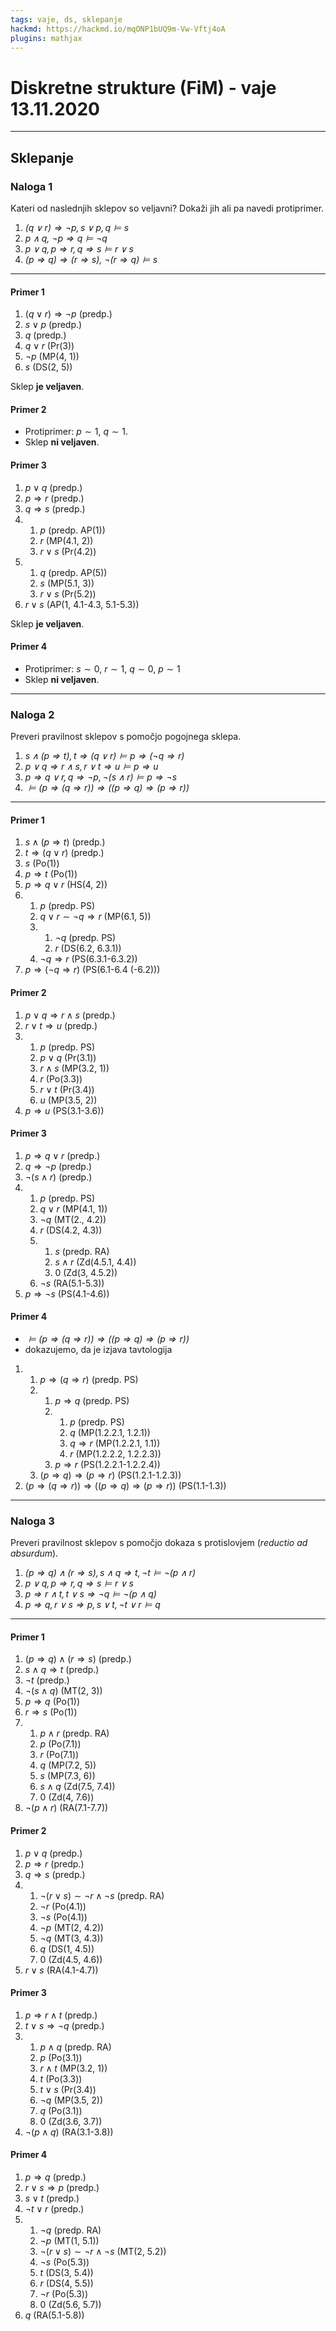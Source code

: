 ```yaml
---
tags: vaje, ds, sklepanje
hackmd: https://hackmd.io/mqONP1bUQ9m-Vw-Vftj4oA
plugins: mathjax
---
```

# Diskretne strukture (FiM) - vaje 13.11.2020

---

## Sklepanje

### Naloga 1

Kateri od naslednjih sklepov so veljavni? Dokaži jih ali pa navedi protiprimer.

1. <i>$(q \vee r) \Rightarrow \lnot p, s \vee p, q \models s$</i>
2. <i>$p \land q,~\lnot p \Rightarrow q \models \lnot q$</i>
3. <i>$p \lor q, p \Rightarrow r, q \Rightarrow s \models r \lor s$</i>
4. <i>$(p \Rightarrow q) \Rightarrow (r \Rightarrow s),~\lnot(r \Rightarrow q) \models s$</i>

----

#### Primer 1

1. $(q \vee r) \Rightarrow \lnot p$ (predp.)
2. $s \vee p$ (predp.)
3. $q$ (predp.)
4. $q \lor r$ (Pr(3))
5. $\lnot p$ (MP(4, 1))
6. $s$ (DS(2, 5))

Sklep **je veljaven**.

#### Primer 2

* Protiprimer: $p \sim 1$, $q \sim 1$.
* Sklep **ni veljaven**.

#### Primer 3

1. $p \lor q$ (predp.)
2. $p \Rightarrow r$ (predp.)
3. $q \Rightarrow s$ (predp.)
4. 1. $p$ (predp. AP(1))
   2. $r$ (MP(4.1, 2))
   3. $r \lor s$ (Pr(4.2))
5. 1. $q$ (predp. AP(5))
   2. $s$ (MP(5.1, 3))
   3. $r \lor s$ (Pr(5.2))
6. $r \lor s$ (AP(1, 4.1-4.3, 5.1-5.3))

Sklep **je veljaven**.

#### Primer 4

* Protiprimer: $s \sim 0$, $r \sim 1$, $q \sim 0$, $p \sim 1$
* Sklep **ni veljaven**.

---

### Naloga 2

Preveri pravilnost sklepov s pomočjo pogojnega sklepa.

1. <i>$s \land (p \Rightarrow t), t \Rightarrow (q \lor r) \models p \Rightarrow (\lnot q \Rightarrow r)$</i>
2. <i>$p \lor q \Rightarrow r \land s, r \lor t \Rightarrow u \models p \Rightarrow u$</i>
3. <i>$p \Rightarrow q \lor r, q \Rightarrow \lnot p, \lnot (s \land r) \models p \Rightarrow \lnot s$</i>
4. <i>$\models (p \Rightarrow (q \Rightarrow r)) \Rightarrow ((p \Rightarrow q) \Rightarrow (p \Rightarrow r))$</i>

----

#### Primer 1

1. $s \land (p \Rightarrow t)$ (predp.)
2. $t \Rightarrow (q \lor r)$ (predp.)
3. $s$ (Po(1))
4. $p \Rightarrow t$ (Po(1))
5. $p \Rightarrow q \lor r$ (HS(4, 2))
6. 1. $p$ (predp. PS)
   2. $q \lor r \sim \lnot q \Rightarrow r$ (MP(6.1, 5))
   3. 1. $\lnot q$ (predp. PS)
      2. $r$ (DS(6.2, 6.3.1))
   4. $\lnot q \Rightarrow r$ (PS(6.3.1-6.3.2))
7. $p \Rightarrow (\lnot q \Rightarrow r)$ (PS(6.1-6.4 (-6.2)))

#### Primer 2

1. $p \lor q \Rightarrow r \land s$ (predp.)
2. $r \lor t \Rightarrow u$ (predp.)
3. 1. $p$ (predp. PS)
   2. $p \lor q$ (Pr(3.1))
   3. $r \land s$ (MP(3.2, 1))
   4. $r$ (Po(3.3))
   5. $r \lor t$ (Pr(3.4))
   6. $u$ (MP(3.5, 2))
4. $p \Rightarrow u$ (PS(3.1-3.6))

#### Primer 3

1. $p \Rightarrow q \lor r$ (predp.)
2. $q \Rightarrow \lnot p$ (predp.)
3. $\lnot (s \land r)$ (predp.)
4. 1. $p$ (predp. PS)
   2. $q \lor r$ (MP(4.1, 1))
   3. $\lnot q$ (MT(2., 4.2))
   4. $r$ (DS(4.2, 4.3))
   5. 1. $s$ (predp. RA)
      2. $s \land r$ (Zd(4.5.1, 4.4))
      3. $0$ (Zd(3, 4.5.2))
   6. $\lnot s$ (RA(5.1-5.3))
5. $p \Rightarrow \lnot s$ (PS(4.1-4.6))

#### Primer 4

* <i>$\models (p \Rightarrow (q \Rightarrow r)) \Rightarrow ((p \Rightarrow q) \Rightarrow (p \Rightarrow r))$</i>
* dokazujemo, da je izjava tavtologija

1. 1. $p \Rightarrow (q \Rightarrow r)$ (predp. PS)
   2. 1. $p \Rightarrow q$ (predp. PS)
      2. 1. $p$ (predp. PS)
         2. $q$ (MP(1.2.2.1, 1.2.1))
         3. $q \Rightarrow r$ (MP(1.2.2.1, 1.1))
         4. $r$ (MP(1.2.2.2, 1.2.2.3))
      3. $p \Rightarrow r$ (PS(1.2.2.1-1.2.2.4))
   3. $(p \Rightarrow q) \Rightarrow (p \Rightarrow r)$ (PS(1.2.1-1.2.3))
2. $(p \Rightarrow (q \Rightarrow r)) \Rightarrow ((p \Rightarrow q) \Rightarrow (p \Rightarrow r))$ (PS(1.1-1.3))

---

### Naloga 3

Preveri pravilnost sklepov s pomočjo dokaza s protislovjem (*reductio ad absurdum*).

1. <i>$(p \Rightarrow q) \land (r \Rightarrow s), s \land q \Rightarrow t, \lnot t \models \lnot (p \land r)$</i>
2. <i>$p \lor q, p \Rightarrow r, q \Rightarrow s \models r \lor s$</i>
3. <i> $p \Rightarrow r \land t, t \lor s \Rightarrow \lnot q \models \lnot (p \land q)$</i>
4. <i>$p \Rightarrow  q, r \lor s \Rightarrow p, s \lor t, \lnot t \lor r \models q$</i>

----

#### Primer 1

1. $(p \Rightarrow q) \land (r \Rightarrow s)$ (predp.)
2. $s \land q \Rightarrow t$ (predp.)
3. $\lnot t$ (predp.)
4. $\lnot (s \land q)$ (MT(2, 3))
5. $p \Rightarrow q$ (Po(1))
6. $r \Rightarrow s$ (Po(1))
7. 1. $p \land r$ (predp. RA)
   2. $p$ (Po(7.1))
   3. $r$ (Po(7.1))
   4. $q$ (MP(7.2, 5))
   5. $s$ (MP(7.3, 6))
   6. $s \land q$ (Zd(7.5, 7.4))
   7. $0$ (Zd(4, 7.6))
8. $\lnot (p \land r)$ (RA(7.1-7.7))

#### Primer 2

1. $p \lor q$ (predp.)
2. $p \Rightarrow r$ (predp.)
3. $q \Rightarrow s$ (predp.)
4. 1. $\lnot (r \lor s) \sim \lnot r \land \lnot s$ (predp. RA)
   2. $\lnot r$ (Po(4.1))
   3. $\lnot s$ (Po(4.1))
   4. $\lnot p$ (MT(2, 4.2))
   5. $\lnot q$ (MT(3, 4.3))
   6. $q$ (DS(1, 4.5))
   7. $0$ (Zd(4.5, 4.6))
5. $r \lor s$ (RA(4.1-4.7))

#### Primer 3

1. $p \Rightarrow r \land t$ (predp.)
2. $t \lor s \Rightarrow \lnot q$ (predp.)
3. 1. $p \land q$ (predp. RA)
   2. $p$ (Po(3.1))
   3. $r \land t$ (MP(3.2, 1))
   4. $t$ (Po(3.3))
   5. $t \lor s$ (Pr(3.4))
   6. $\lnot q$ (MP(3.5, 2))
   7. $q$ (Po(3.1))
   8. $0$ (Zd(3.6, 3.7))
4. $\lnot (p \land q)$ (RA(3.1-3.8))

#### Primer 4

1. $p \Rightarrow q$ (predp.)
2. $r \lor s \Rightarrow p$ (predp.)
3. $s \lor t$ (predp.)
4. $\lnot t \lor r$ (predp.)
5. 1. $\lnot q$ (predp. RA)
   2. $\lnot p$ (MT(1, 5.1))
   3. $\lnot (r \lor s) \sim \lnot r \land \lnot s$ (MT(2, 5.2))
   4. $\lnot s$ (Po(5.3))
   5. $t$ (DS(3, 5.4))
   6. $r$ (DS(4, 5.5))
   7. $\lnot r$ (Po(5.3))
   8. $0$ (Zd(5.6, 5.7))
6. $q$ (RA(5.1-5.8))

